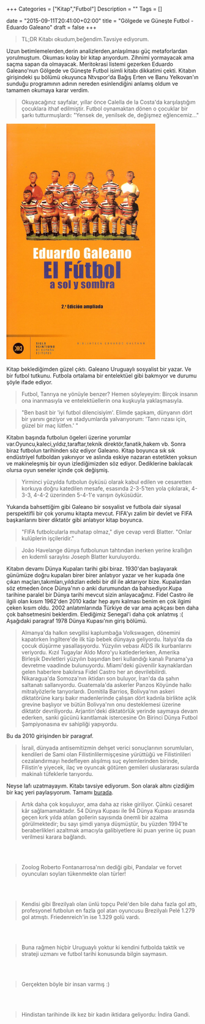 +++
Categories = ["Kitap","Futbol"]
Description = ""
Tags = []

date = "2015-09-11T20:41:00+02:00"
title = "Gölgede ve Güneşte Futbol - Eduardo Galeano"
draft = false
+++

>TL;DR   Kitabı okudum,beğendim.Tavsiye ediyorum.


Uzun betimlemelerden,derin analizlerden,anlaşılması güç metaforlardan yorulmuştum. Okuması kolay bir kitap arıyordum. Zihnimi yormayacak ama saçma sapan da olmayacak. Meritokrasi listemi gezerken Eduardo Galeano'nun Gölgede ve Güneşte Futbol isimli kitabı dikkatimi çekti. Kitabın girişindeki şu bölümü okuyunca Ntvspor'da  Bağış Erten ve Banu Yelkovan'ın sunduğu programının adının nereden esinlendiğini anlamış oldum ve tamamen okumaya karar verdim.

>Okuyacağınız sayfalar, yıllar önce Calella de la Costa'da karşılaştığım çocuklara ithaf edilmiştir. Futbol oynamaktan dönen o çocuklar bir şarkı tutturmuşlardı:   "Yensek de, yenilsek de, değişmez eğlencemiz..."


<img src="/img/golgede-guneste-futbol-kapak.jpg"/>

<!--more-->



Kitap beklediğimden güzel çıktı. Galeano Uruguaylı sosyalist bir yazar. Ve bir futbol tutkunu. Futbola ortalama bir entelektüel gibi bakmıyor ve durumu şöyle ifade ediyor.

>Futbol, Tanrıya ne yönüyle benzer? Hemen söyleyeyim: Birçok insanın ona inanmasıyla ve entelektüellerin ona kuşkuyla yaklaşmasıyla.

>"Ben basit bir 'iyi futbol dilencisiyim'. Elimde şapkam, dünyanın dört bir yanını geziyor ve stadyumlarda yalvarıyorum: 'Tanrı rızası için, güzel bir maç lütfen.' "

Kitabın başında futbolun ögeleri üzerine yorumlar var.Oyuncu,kaleci,yıldız,taraftar,teknik direktör,fanatik,hakem vb. Sonra biraz futbolun tarihinden söz ediyor Galeano. Kitap boyunca sık sık endüstriyel futboldan yakınıyor ve aslında eskiye nazaran estetikten yoksun ve makineleşmiş bir oyun izlediğimizden söz ediyor. Dediklerine bakılacak olursa oyun seneler içinde çok değişmiş.

>Yirminci yüzyılda futbolun öyküsü olarak kabul edilen ve cesaretten korkuya doğru katedilen mesafe, esasında 2-3-5'ten yola çıkılarak, 4-3-3, 4-4-2 üzerinden 5-4-1'e varışın öyküsüdür.

Yukarıda bahsettiğim gibi Galeano bir sosyalist ve futbola dair siyasal perspektifli bir çok yorumu kitapta mevcut. FIFA'yı zalim bir devlet ve FIFA başkanlarını birer diktatör gibi anlatıyor kitap boyunca.

>"FIFA futbolcularla muhatap olmaz," diye cevap verdi Blatter. "Onlar kulüplerin işçileridir."


>João Havelange dünya futbolunun tahtından inerken yerine krallığın en kıdemli saraylısı Joseph Blatter kuruluyordu.

Kitabın devamı Dünya Kupaları tarihi gibi biraz. 1930'dan başlayarak günümüze doğru kupaları birer birer anlatıyor yazar ve her kupada öne çıkan maçları,takımları,yıldızları edebi bir dil ile aktarıyor bize. Kupalardan söz etmeden önce Dünya'nın o anki durumundan da bahsediyor.Kupa tarihine paralel bir Dünya tarihi mevcut sizin anlayacağınız. Fidel Castro ile ilgili olan kısım 1962'den 2010 kadar hep aynı kalması benim en çok ilgimi  çeken kısım oldu. 2002 anlatımlarında Türkiye de var ama açıkçası ben daha çok bahsetmesini beklerdim. Elediğimiz Senegal'i daha çok anlatmış :( Aşağıdaki paragraf 1978 Dünya Kupası'nın giriş bölümü.

>Almanya'da halkın sevgilisi kaplumbağa Volkswagen, dönemini kapatırken İngiltere'de ilk tüp bebek dünyaya geliyordu. İtalya'da da çocuk düşürme yasallaşıyordu. Yüzyılın vebası AIDS ilk kurbanlarını veriyordu. Kızıl Tugaylar Aldo Moro'yu katlederlerken, Amerika Birleşik Devletleri yüzyılın başından beri kullandığı kanalı Panama'ya devretme vaadinde bulunuyordu. Miami'deki güvenilir kaynaklardan gelen haberlere bakılırsa Fidel Castro her an devrilebilirdi. Nikaragua'da Somoza'nın iktidarı son buluyor, İran'da da şahın saltanatı sallanıyordu. Guatemala'da askerler Panzos Köyünde halkı mitralyözlerle tarıyorlardı. Domitila Barrios, Bolivya'nın askeri diktatörüne karşı bakır madenlerinde çalışan dört kadınla birlikte açlık grevine başlıyor ve bütün Bolivya'nın onu desteklemesi üzerine diktatör devriliyordu. Arjantin'deki diktatörlük yerinde saymaya devam ederken, sanki gücünü kanıtlamak istercesine On Birinci Dünya Futbol Şampiyonasına ev sahipliği yapıyordu.

Bu da 2010 girişinden bir paragraf.

>İsrail, dünyada antisemitizmin dehşet verici sonuçlarının sorumluları, kendileri de Sami olan Filistinlilermişçesine yürüttüğü ve Filistinlileri cezalandırmayı hedefleyen alışılmış suç eylemlerinden birinde, Filistin'e yiyecek, ilaç ve oyuncak götüren gemileri uluslararası sularda makinalı tüfeklerle tarıyordu.

Neyse lafı uzatmayayım. Kitabı tavsiye ediyorum. Son olarak altını çizdiğim bir kaç yeri paylaşıyorum. Tamamı [burada](https://www.goodreads.com/review/show/1386715632?type=review).

>Artık daha çok koşuluyor, ama daha az riske giriliyor. Çünkü cesaret kâr sağlamamaktadır. 54 Dünya Kupası ile 94 Dünya Kupası arasında geçen kırk yılda atılan gollerin sayısında önemli bir azalma görülmektedir; bu sayı şimdi yarıya düşmüştür, bu yüzden 1994'te beraberlikleri azaltmak amacıyla galibiyetlere iki puan yerine üç puan verilmesi karara bağlandı.

<br></br>

>Zoolog Roberto Fontanarrosa'nın dediği gibi, Pandalar ve forvet oyuncuları soyları tükenmekte olan türler!

<br></br>

>Kendisi gibi Brezilyalı olan ünlü topçu Pelé'den bile daha fazla gol attı, profesyonel futbolun en fazla gol atan oyuncusu Brezilyalı Pelé 1.279 gol atmıştı. Friedenreich'in ise 1.329 golü vardı.

<br></br>

>Buna rağmen hiçbir Uruguaylı yoktur ki kendini futbolda taktik ve strateji uzmanı ve futbol tarihi konusunda bilgin saymasın.

<br></br>

>Gerçekten böyle bir insan varmış :)

<br></br>

>Hindistan tarihinde ilk kez bir kadın iktidara geliyordu: İndira Gandi.



